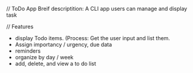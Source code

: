 // ToDo App
Breif descriptition: A CLI app users can manage and display task

// Features 
- display Todo items. (Process: Get the user input and list them.
- Assign importancy / urgency, due data
- reminders
- organize by day / week
- add, delete, and view a to do list 
